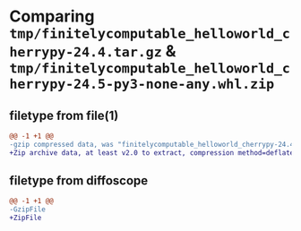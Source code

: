 # Comparing `tmp/finitelycomputable_helloworld_cherrypy-24.4.tar.gz` & `tmp/finitelycomputable_helloworld_cherrypy-24.5-py3-none-any.whl.zip`

## filetype from file(1)

```diff
@@ -1 +1 @@
-gzip compressed data, was "finitelycomputable_helloworld_cherrypy-24.4.tar", last modified: Tue Apr 30 04:45:10 2024, max compression
+Zip archive data, at least v2.0 to extract, compression method=deflate
```

## filetype from diffoscope

```diff
@@ -1 +1 @@
-GzipFile
+ZipFile
```


